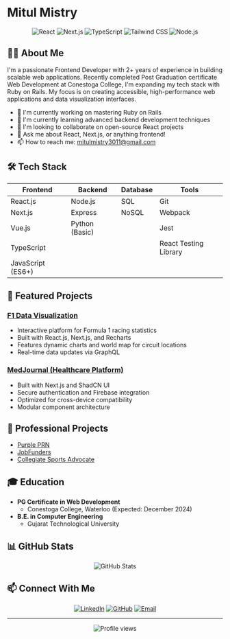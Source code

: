 # Mitul Mistry

<div align="center">
  <img src="https://img.shields.io/badge/-React-61DAFB?style=for-the-badge&logo=react&logoColor=black" alt="React" />
  <img src="https://img.shields.io/badge/-Next.js-000000?style=for-the-badge&logo=next.js&logoColor=white" alt="Next.js" />
  <img src="https://img.shields.io/badge/-TypeScript-3178C6?style=for-the-badge&logo=typescript&logoColor=white" alt="TypeScript" />
  <img src="https://img.shields.io/badge/-Tailwind_CSS-38B2AC?style=for-the-badge&logo=tailwind-css&logoColor=white" alt="Tailwind CSS" />
  <img src="https://img.shields.io/badge/-Node.js-339933?style=for-the-badge&logo=node.js&logoColor=white" alt="Node.js" />
</div>

## 👨‍💻 About Me

I'm a passionate Frontend Developer with 2+ years of experience in building scalable web applications. Recently completed Post Graduation certificate Web Development at Conestoga College, I'm expanding my tech stack with Ruby on Rails. My focus is on creating accessible, high-performance web applications and data visualization interfaces.

- 🔭 I'm currently working on mastering Ruby on Rails
- 🌱 I'm currently learning advanced backend development techniques
- 👯 I'm looking to collaborate on open-source React projects
- 💬 Ask me about React, Next.js, or anything frontend!
- 📫 How to reach me: [mitulmistry3011@gmail.com](mailto:mitulmistry3011@gmail.com)

## 🛠 Tech Stack

<div align="center">

| Frontend | Backend | Database | Tools |
|----------|---------|----------|-------|
| React.js | Node.js | SQL | Git |
| Next.js | Express | NoSQL | Webpack |
| Vue.js | Python (Basic) |  | Jest |
| TypeScript |  |  | React Testing Library |
| JavaScript (ES6+) |  |  |  |

</div>

## 🌟 Featured Projects

### [F1 Data Visualization](https://github.com/LutiM30/f1)

- Interactive platform for Formula 1 racing statistics
- Built with React.js, Next.js, and Recharts
- Features dynamic charts and world map for circuit locations
- Real-time data updates via GraphQL

### [MedJournal (Healthcare Platform)](https://github.com/LutiM30/medjournal-frontend)

- Built with Next.js and ShadCN UI
- Secure authentication and Firebase integration
- Optimized for cross-device compatibility
- Modular component architecture

## 💼 Professional Projects

- [Purple PRN](https://purpleprn.com/)
- [JobFunders](https://www.jobfunders.com/nl/)
- [Collegiate Sports Advocate](http://www.collegiatesportsadvocate.com/)

## 🎓 Education

- **PG Certificate in Web Development**
  - Conestoga College, Waterloo (Expected: December 2024)
- **B.E. in Computer Engineering**
  - Gujarat Technological University

## 📊 GitHub Stats

<div align="center">
  <img src="https://github-readme-stats.vercel.app/api?username=LutiM30&show_icons=true&theme=radical" alt="GitHub Stats" />
</div>

## 📫 Connect With Me

<div align="center">
  
[![LinkedIn](https://img.shields.io/badge/LinkedIn-0077B5?style=for-the-badge&logo=linkedin&logoColor=white)](https://www.linkedin.com/in/lutim30/)
[![GitHub](https://img.shields.io/badge/GitHub-100000?style=for-the-badge&logo=github&logoColor=white)](https://github.com/LutiM30)
[![Email](https://img.shields.io/badge/Email-D14836?style=for-the-badge&logo=gmail&logoColor=white)](mailto:mitulmistry3011@gmail.com)
  
</div>

---

<div align="center">
  <img src="https://komarev.com/ghpvc/?username=LutiM30&style=flat-square&color=blue" alt="Profile views" />
</div>
